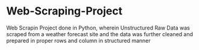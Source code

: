 # Web-Scraping-Project
Web Scrapin Project done in Python, wherein Unstructured Raw Data was scraped from a weather forecast site and the data was further cleaned and prepared in proper rows and column in structured manner
